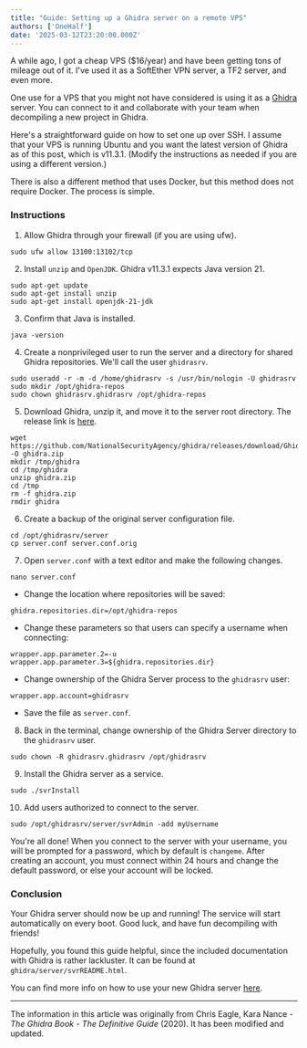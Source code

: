 ```yaml
---
title: "Guide: Setting up a Ghidra server on a remote VPS"
authors: ['OneHalf']
date: '2025-03-12T23:20:00.000Z'
---
```


A while ago, I got a cheap VPS ($16/year) and have been getting tons of mileage out of it. I've used it as a SoftEther VPN server, a TF2 server, and even more.

One use for a VPS that you might not have considered is using it as a [Ghidra](https://ghidra-sre.org/) server. You can connect to it and collaborate with your team when decompiling a new project in Ghidra.

Here's a straightforward guide on how to set one up over SSH. I assume that your VPS is running Ubuntu and you want the latest version of Ghidra as of this post, which is v11.3.1. (Modify the instructions as needed if you are using a different version.)

There is also a different method that uses Docker, but this method does not require Docker. The process is simple.

### Instructions

1. Allow Ghidra through your firewall (if you are using ufw).

```
sudo ufw allow 13100:13102/tcp
```

2. Install `unzip` and `OpenJDK`. Ghidra v11.3.1 expects Java version 21.

```
sudo apt-get update
sudo apt-get install unzip
sudo apt-get install openjdk-21-jdk
```

3. Confirm that Java is installed.

```
java -version
```

4. Create a nonprivileged user to run the server and a directory for shared Ghidra repositories. We'll call the user `ghidrasrv`.

```
sudo useradd -r -m -d /home/ghidrasrv -s /usr/bin/nologin -U ghidrasrv
sudo mkdir /opt/ghidra-repos
sudo chown ghidrasrv.ghidrasrv /opt/ghidra-repos
```

5. Download Ghidra, unzip it, and move it to the server root directory. The release link is [here](https://github.com/NationalSecurityAgency/ghidra/releases).

```
wget https://github.com/NationalSecurityAgency/ghidra/releases/download/Ghidra_11.3.1_build/ghidra_11.3.1_PUBLIC_20250219.zip -O ghidra.zip
mkdir /tmp/ghidra
cd /tmp/ghidra
unzip ghidra.zip
cd /tmp
rm -f ghidra.zip
rmdir ghidra
```

6. Create a backup of the original server configuration file.

```
cd /opt/ghidrasrv/server
cp server.conf server.conf.orig
```

7. Open `server.conf` with a text editor and make the following changes.

```
nano server.conf
```

- Change the location where repositories will be saved:

```
ghidra.repositories.dir=/opt/ghidra-repos
```

- Change these parameters so that users can specify a username when connecting:

```
wrapper.app.parameter.2=-u
wrapper.app.parameter.3=${ghidra.repositories.dir}
```

- Change ownership of the Ghidra Server process to the `ghidrasrv` user:

```
wrapper.app.account=ghidrasrv
```

- Save the file as `server.conf`.

8. Back in the terminal, change ownership of the Ghidra Server directory to the `ghidrasrv` user.

```
sudo chown -R ghidrasrv.ghidrasrv /opt/ghidrasrv
```

9. Install the Ghidra server as a service.

```
sudo ./svrInstall
```

10. Add users authorized to connect to the server.

```
sudo /opt/ghidrasrv/server/svrAdmin -add myUsername
```

You're all done! When you connect to the server with your username, you will be prompted for a password, which by default is `changeme`. After creating an account, you must connect within 24 hours and change the default password, or else your account will be locked.

### Conclusion

Your Ghidra server should now be up and running! The service will start automatically on every boot. Good luck, and have fun decompiling with friends!

Hopefully, you found this guide helpful, since the included documentation with Ghidra is rather lackluster. It can be found at `ghidra/server/svrREADME.html`.

You can find more info on how to use your new Ghidra server [here](https://byte.how/posts/collaborative-reverse-engineering/).

---

The information in this article was originally from Chris Eagle, Kara Nance - *The Ghidra Book - The Definitive Guide* (2020). It has been modified and updated.